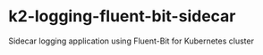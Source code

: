 # k2-logging-fluent-bit-sidecar
Sidecar logging application using Fluent-Bit for Kubernetes cluster
